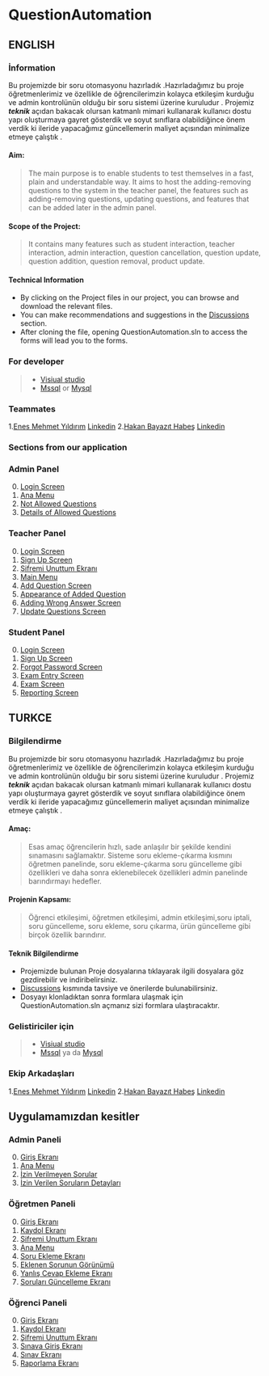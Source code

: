 # QuestionAutomation
## ENGLISH
### İnformation
Bu projemizde bir soru otomasyonu hazırladık .Hazırladağımız bu proje öğretmenlerimiz ve özellikle de öğrencilerimzin kolayca etkileşim kurduğu ve  admin kontrolünün olduğu bir soru sistemi üzerine kuruludur . Projemiz ***teknik*** açıdan bakacak olursan katmanlı mimari kullanarak kullanıcı dostu yapı oluşturmaya gayret gösterdik ve soyut sınıflara olabildiğince önem verdik ki ileride yapacağımız güncellemerin maliyet açısından minimalize etmeye çalıştık . 

#### **Aim:**
> The main purpose is to enable students to test themselves in a fast, plain and understandable way. It aims to host the adding-removing questions to the system in the teacher panel, the features such as adding-removing questions, updating questions, and features that can be added later in the admin panel.


#### **Scope of the Project:**
>It contains many features such as student interaction, teacher interaction, admin interaction, question cancellation, question update, question addition, question removal, product update.

#### Technical Information
+ By clicking on the Project files in our project, you can browse and download the relevant files.
+ You can make recommendations and suggestions in the [Discussions](https://github.com/mehmet5643/OrderAutomation/discussions) section.
+ After cloning the file, opening QuestionAutomation.sln to access the forms will lead you to the forms.

### For developer
> + [Visiual studio](https://visualstudio.microsoft.com/tr/downloads/) 
> + [Mssql](https://www.microsoft.com/tr-tr/sql-server/sql-server-downloads) or [Mysql](https://dev.mysql.com/downloads/installer/)

### Teammates
1.[Enes Mehmet Yıldırım](https://github.com/EnesMehmet1) [Linkedin](https://www.linkedin.com/in/enes-mehmet-y%C4%B1ld%C4%B1r%C4%B1m-74b8701bb/)
2.[Hakan Bayazıt Habeş](https://github.com/HakanBayazitHabes) [Linkedin](https://www.linkedin.com/in/hakan-bayaz%C4%B1t-habe%C5%9F-157844221/)

### Sections from our application

### Admin Panel
 
0.  [Login Screen](https://www.hizliresim.com/91tpqh9)
1.  [Ana Menu](https://www.hizliresim.com/4zxjte9)
2.  [Not Allowed Questions](https://www.hizliresim.com/9rkw7hn)
3.  [Details of Allowed Questions](https://www.hizliresim.com/sft4cnh)

### Teacher Panel

0.  [Login Screen](https://www.hizliresim.com/hths53w)
1.  [Sign Up Screen](https://www.hizliresim.com/jpu0w1m)
2.  [Şifremi Unuttum Ekranı](https://www.hizliresim.com/ki4qlkf)
3.  [Main Menu](https://www.hizliresim.com/cdd4ijh)
4.  [Add Question Screen](https://www.hizliresim.com/rfqtyvh)
5.  [Appearance of Added Question](https://www.hizliresim.com/a4ey3im)
6.  [Adding Wrong Answer Screen](https://www.hizliresim.com/rkk80hd)
7.  [Update Questions Screen](https://www.hizliresim.com/4v0jwl5)

### Student Panel

0.  [Login Screen](https://www.hizliresim.com/s0xhw0g)
1.  [Sign Up Screen](https://www.hizliresim.com/mpy5bea)
2.  [Forgot Password Screen](https://www.hizliresim.com/e6pdwye)
3.  [Exam Entry Screen](https://www.hizliresim.com/7bujgg2)
4.  [Exam Screen](https://www.hizliresim.com/bltzgso)
5.  [Reporting Screen](https://www.hizliresim.com/jsgy2mb)




## TURKCE
### Bilgilendirme
Bu projemizde bir soru otomasyonu hazırladık .Hazırladağımız bu proje öğretmenlerimiz ve özellikle de öğrencilerimzin kolayca etkileşim kurduğu ve  admin kontrolünün olduğu bir soru sistemi üzerine kuruludur . Projemiz ***teknik*** açıdan bakacak olursan katmanlı mimari kullanarak kullanıcı dostu yapı oluşturmaya gayret gösterdik ve soyut sınıflara olabildiğince önem verdik ki ileride yapacağımız güncellemerin maliyet açısından minimalize etmeye çalıştık . 

#### **Amaç:** 
> Esas amaç öğrencilerin hızlı, sade anlaşılır bir şekilde kendini sınamasını sağlamaktır. Sisteme soru ekleme-çıkarma kısmını öğretmen panelinde, soru ekleme-çıkarma soru güncelleme gibi özellikleri ve daha sonra eklenebilecek özellikleri admin panelinde barındırmayı hedefler.

#### **Projenin Kapsamı:** 
>Öğrenci etkileşimi, öğretmen etkileşimi, admin etkileşimi,soru iptali, soru güncelleme, soru ekleme, soru çıkarma, ürün güncelleme gibi birçok özellik barındırır.

#### Teknik Bilgilendirme
+ Projemizde bulunan Proje dosyalarına tıklayarak ilgili dosyalara göz gezdirebilir ve indiribelirsiniz.
+ [Discussions](https://github.com/mehmet5643/OrderAutomation/discussions) kısmında tavsiye ve önerilerde bulunabilirsiniz.
+ Dosyayı klonladıktan sonra formlara ulaşmak için QuestionAutomation.sln açmanız sizi formlara ulaştıracaktır.

### Gelistiriciler için
> + [Visiual studio](https://visualstudio.microsoft.com/tr/downloads/) 
> + [Mssql](https://www.microsoft.com/tr-tr/sql-server/sql-server-downloads) ya da [Mysql](https://dev.mysql.com/downloads/installer/)


### Ekip Arkadaşları
1.[Enes Mehmet Yıldırım](https://github.com/EnesMehmet1) [Linkedin](https://www.linkedin.com/in/enes-mehmet-y%C4%B1ld%C4%B1r%C4%B1m-74b8701bb/)
2.[Hakan Bayazıt Habeş](https://github.com/HakanBayazitHabes) [Linkedin](https://www.linkedin.com/in/hakan-bayaz%C4%B1t-habe%C5%9F-157844221/)

## Uygulamamızdan kesitler
 
 ### Admin Paneli
 
0.  [Giriş Ekranı](https://www.hizliresim.com/91tpqh9)
1.  [Ana Menu](https://www.hizliresim.com/4zxjte9)
2.  [İzin Verilmeyen Sorular](https://www.hizliresim.com/9rkw7hn)
3.  [İzin Verilen Soruların Detayları](https://www.hizliresim.com/sft4cnh)

### Öğretmen Paneli

0.  [Giriş Ekranı](https://www.hizliresim.com/hths53w)
1.  [Kaydol Ekranı](https://www.hizliresim.com/jpu0w1m)
2.  [Şifremi Unuttum Ekranı](https://www.hizliresim.com/ki4qlkf)
3.  [Ana Menu](https://www.hizliresim.com/cdd4ijh)
4.  [Soru Ekleme Ekranı](https://www.hizliresim.com/rfqtyvh)
5.  [Eklenen Sorunun Görünümü](https://www.hizliresim.com/a4ey3im)
6.  [Yanlış Cevap Ekleme Ekranı](https://www.hizliresim.com/rkk80hd)
7.  [Soruları Güncelleme Ekranı](https://www.hizliresim.com/4v0jwl5)

### Öğrenci Paneli

0.  [Giriş Ekranı](https://www.hizliresim.com/s0xhw0g)
1.  [Kaydol Ekranı](https://www.hizliresim.com/mpy5bea)
2.  [Şifremi Unuttum Ekranı](https://www.hizliresim.com/e6pdwye)
3.  [Sınava Giriş Ekranı](https://www.hizliresim.com/7bujgg2)
4.  [Sınav Ekranı](https://www.hizliresim.com/bltzgso)
5.  [Raporlama Ekranı](https://www.hizliresim.com/jsgy2mb)








